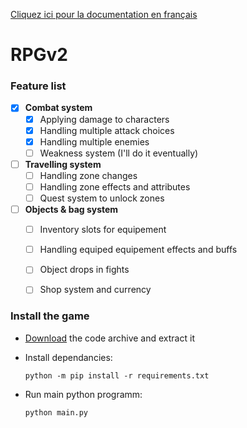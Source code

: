 [Cliquez ici pour la documentation en français](./README_FR.md)

# RPGv2

### Feature list

- [x] __**Combat system**__
  - [x] Applying damage to characters
  - [x] Handling multiple attack choices
  - [x] Handling multiple enemies
  - [ ] Weakness system (I'll do it eventually)

- [ ] __**Travelling system**__
  - [ ] Handling zone changes
  - [ ] Handling zone effects and attributes
  - [ ] Quest system to unlock zones
  
- [ ] __**Objects & bag system**__
  - [ ] Inventory slots for equipement
  - [ ] Handling equiped equipement effects and buffs
  - [ ] Object drops in fights
  - [ ] Shop system and currency


### Install the game

- [Download](https://github.com/MrGg570/RPGv2/archive/refs/heads/main.zip) the code archive and extract it

- Install dependancies:
    ```ssh
    python -m pip install -r requirements.txt
    ```

- Run main python programm:
    ```ssh
    python main.py
    ```